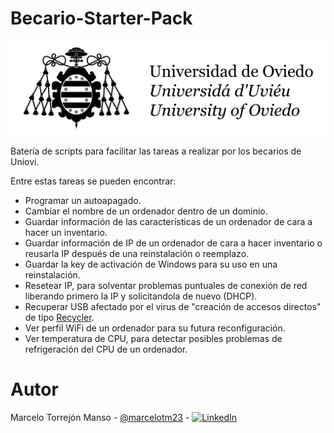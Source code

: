 # Becario-Starter-Pack

![logo_uniovi](img/logoUniovi.jpg)

Batería de scripts para facilitar las tareas a realizar por los becarios de Uniovi.

Entre estas tareas se pueden encontrar: 
   * Programar un autoapagado.
   * Cambiar el nombre de un ordenador dentro de un dominio.
   * Guardar información de las características de un ordenador de cara a hacer un inventario.
   * Guardar información de IP de un ordenador de cara a hacer inventario o reusarla IP después de una reinstalación o reemplazo.
   * Guardar la key de activación de Windows para su uso en una reinstalación.
   * Resetear IP, para solventar problemas puntuales de conexión de red liberando primero la IP y solicitandola de nuevo (DHCP).
   * Recuperar USB afectado por el virus de "creación de accesos directos" de tipo [Recycler](https://es.wikipedia.org/wiki/Virus_inform%C3%A1tico#Tipos_de_virus).
   * Ver perfil WiFi de un ordenador para su futura reconfiguración.
   * Ver temperatura de CPU, para detectar posibles problemas de refrigeración del CPU de un ordenador.




# Autor
Marcelo Torrejón Manso - [@marcelotm23](https://github.com/marcelotm23) - [![LinkedIn](https://img.shields.io/badge/LinkedIn-0077B5.svg?logo=LinkedIn&logoColor=white)](https://es.linkedin.com/in/marcelo-torrej%C3%B3n-manso-b45952160)
